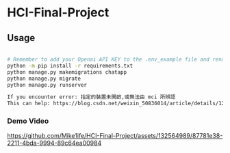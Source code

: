 # HCI-Final-Project
 
## Usage


~~~bash

# Remember to add your Openai API KEY to the .env_example file and rename it to .env
python -m pip install -r requirements.txt
python manage.py makemigrations chatapp
python manage.py migrate
python manage.py runserver 

If you encounter error: 指定的裝置未開啟,或無法由 mci 所辨認
This can help: https://blog.csdn.net/weixin_50836014/article/details/122135430
~~~

### Demo Video
https://github.com/Mike1ife/HCI-Final-Project/assets/132564989/87781e38-2211-4bda-9994-89c64ea00984
